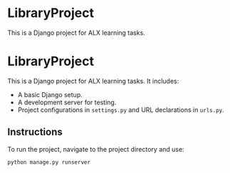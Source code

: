 # LibraryProject

This is a Django project for ALX learning tasks.
# LibraryProject

This is a Django project for ALX learning tasks. It includes:
- A basic Django setup.
- A development server for testing.
- Project configurations in `settings.py` and URL declarations in `urls.py`.

## Instructions
To run the project, navigate to the project directory and use:
```bash
python manage.py runserver
